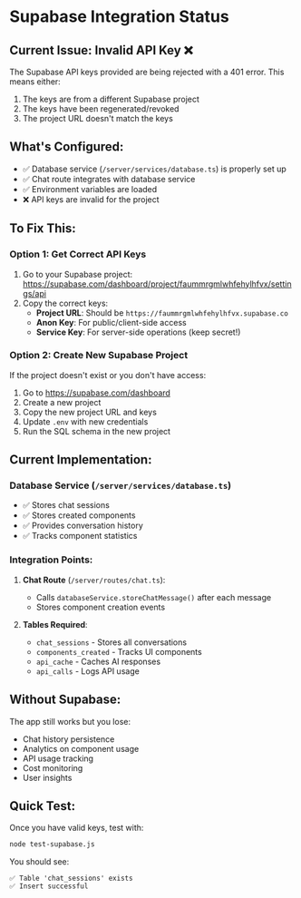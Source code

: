# Supabase Integration Status

## Current Issue: Invalid API Key ❌

The Supabase API keys provided are being rejected with a 401 error. This means either:
1. The keys are from a different Supabase project
2. The keys have been regenerated/revoked
3. The project URL doesn't match the keys

## What's Configured:
- ✅ Database service (`/server/services/database.ts`) is properly set up
- ✅ Chat route integrates with database service
- ✅ Environment variables are loaded
- ❌ API keys are invalid for the project

## To Fix This:

### Option 1: Get Correct API Keys
1. Go to your Supabase project: https://supabase.com/dashboard/project/faummrgmlwhfehylhfvx/settings/api
2. Copy the correct keys:
   - **Project URL**: Should be `https://faummrgmlwhfehylhfvx.supabase.co`
   - **Anon Key**: For public/client-side access
   - **Service Key**: For server-side operations (keep secret!)

### Option 2: Create New Supabase Project
If the project doesn't exist or you don't have access:

1. Go to https://supabase.com/dashboard
2. Create a new project
3. Copy the new project URL and keys
4. Update `.env` with new credentials
5. Run the SQL schema in the new project

## Current Implementation:

### Database Service (`/server/services/database.ts`)
- ✅ Stores chat sessions
- ✅ Stores created components
- ✅ Provides conversation history
- ✅ Tracks component statistics

### Integration Points:
1. **Chat Route** (`/server/routes/chat.ts`):
   - Calls `databaseService.storeChatMessage()` after each message
   - Stores component creation events
   
2. **Tables Required**:
   - `chat_sessions` - Stores all conversations
   - `components_created` - Tracks UI components
   - `api_cache` - Caches AI responses
   - `api_calls` - Logs API usage

## Without Supabase:
The app still works but you lose:
- Chat history persistence
- Analytics on component usage
- API usage tracking
- Cost monitoring
- User insights

## Quick Test:
Once you have valid keys, test with:
```bash
node test-supabase.js
```

You should see:
```
✅ Table 'chat_sessions' exists
✅ Insert successful
```